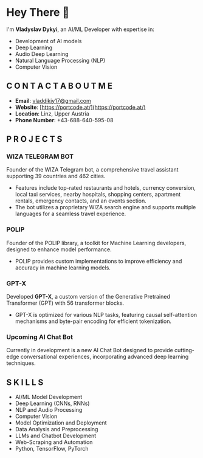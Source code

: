 # Hey There 👋  
I'm **Vladyslav Dykyi**, an AI/ML Developer with expertise in:

- Development of AI models
- Deep Learning
- Audio Deep Learning
- Natural Language Processing (NLP)
- Computer Vision

## C O N T A C T  A B O U T  M E
- **Email**: vladdikiy17@gmail.com  
- **Website**: [https://portcode.at/](https://portcode.at/)  
- **Location**: Linz, Upper Austria  
- **Phone Number**: +43-688-640-595-08  

## P R O J E C T S

### **WIZA TELEGRAM BOT**  
Founder of the WIZA Telegram bot, a comprehensive travel assistant supporting 39 countries and 462 cities.  
- Features include top-rated restaurants and hotels, currency conversion, local taxi services, nearby hospitals, shopping centers, apartment rentals, emergency contacts, and an events section.  
- The bot utilizes a proprietary WIZA search engine and supports multiple languages for a seamless travel experience.

### **POLIP**  
Founder of the POLIP library, a toolkit for Machine Learning developers, designed to enhance model performance.  
- POLIP provides custom implementations to improve efficiency and accuracy in machine learning models.

### **GPT-X**  
Developed **GPT-X**, a custom version of the Generative Pretrained Transformer (GPT) with 56 transformer blocks.  
- GPT-X is optimized for various NLP tasks, featuring causal self-attention mechanisms and byte-pair encoding for efficient tokenization.

### **Upcoming AI Chat Bot**  
Currently in development is a new AI Chat Bot designed to provide cutting-edge conversational experiences, incorporating advanced deep learning techniques.

## S K I L L S
- AI/ML Model Development
- Deep Learning (CNNs, RNNs)
- NLP and Audio Processing
- Computer Vision
- Model Optimization and Deployment
- Data Analysis and Preprocessing
- LLMs and Chatbot Development
- Web-Scraping and Automation
- Python, TensorFlow, PyTorch
